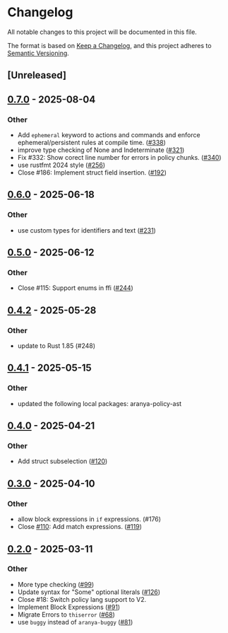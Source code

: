 # Changelog

All notable changes to this project will be documented in this file.

The format is based on [Keep a Changelog](https://keepachangelog.com/en/1.0.0/),
and this project adheres to [Semantic Versioning](https://semver.org/spec/v2.0.0.html).

## [Unreleased]

## [0.7.0](https://github.com/aranya-project/aranya-core/compare/aranya-policy-lang-v0.6.0...aranya-policy-lang-v0.7.0) - 2025-08-04

### Other

- Add `ephemeral` keyword to actions and commands and enforce ephemeral/persistent rules at compile time. ([#338](https://github.com/aranya-project/aranya-core/pull/338))
- improve type checking of None and Indeterminate ([#321](https://github.com/aranya-project/aranya-core/pull/321))
- Fix #332: Show corect line number for errors in policy chunks. ([#340](https://github.com/aranya-project/aranya-core/pull/340))
- use rustfmt 2024 style ([#256](https://github.com/aranya-project/aranya-core/pull/256))
- Close #186: Implement struct field insertion. ([#192](https://github.com/aranya-project/aranya-core/pull/192))

## [0.6.0](https://github.com/aranya-project/aranya-core/compare/aranya-policy-lang-v0.5.0...aranya-policy-lang-v0.6.0) - 2025-06-18

### Other

- use custom types for identifiers and text ([#231](https://github.com/aranya-project/aranya-core/pull/231))

## [0.5.0](https://github.com/aranya-project/aranya-core/compare/aranya-policy-lang-v0.4.2...aranya-policy-lang-v0.5.0) - 2025-06-12

### Other

- Close #115: Support enums in ffi ([#244](https://github.com/aranya-project/aranya-core/pull/244))

## [0.4.2](https://github.com/aranya-project/aranya-core/compare/aranya-policy-lang-v0.4.1...aranya-policy-lang-v0.4.2) - 2025-05-28

### Other

- update to Rust 1.85 (#248)

## [0.4.1](https://github.com/aranya-project/aranya-core/compare/aranya-policy-lang-v0.4.0...aranya-policy-lang-v0.4.1) - 2025-05-15

### Other

- updated the following local packages: aranya-policy-ast

## [0.4.0](https://github.com/aranya-project/aranya-core/compare/aranya-policy-lang-v0.3.0...aranya-policy-lang-v0.4.0) - 2025-04-21

### Other

- Add struct subselection ([#120](https://github.com/aranya-project/aranya-core/pull/120))

## [0.3.0](https://github.com/aranya-project/aranya-core/compare/aranya-policy-lang-v0.2.0...aranya-policy-lang-v0.3.0) - 2025-04-10

### Other

- allow block expressions in `if` expressions. (#176)
- Close [#110](https://github.com/aranya-project/aranya-core/pull/110): Add match expressions. ([#119](https://github.com/aranya-project/aranya-core/pull/119))

## [0.2.0](https://github.com/aranya-project/aranya-core/compare/aranya-policy-lang-v0.1.0...aranya-policy-lang-v0.2.0) - 2025-03-11

### Other

- More type checking ([#99](https://github.com/aranya-project/aranya-core/pull/99))
- Update syntax for "Some" optional literals ([#126](https://github.com/aranya-project/aranya-core/pull/126))
- Close #18: Switch policy lang support to V2.
- Implement Block Expressions ([#91](https://github.com/aranya-project/aranya-core/pull/91))
- Migrate Errors to `thiserror` ([#68](https://github.com/aranya-project/aranya-core/pull/68))
- use `buggy` instead of `aranya-buggy` ([#81](https://github.com/aranya-project/aranya-core/pull/81))
